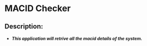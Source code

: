 # MACID Checker
## Description:
* ##### This application will retrive all the macid details of the system.
##


